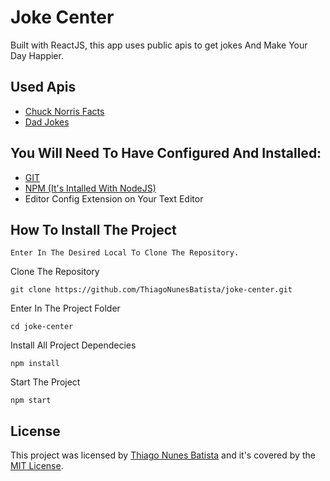 # Joke Center
Built with ReactJS, this app uses public apis to get jokes And Make Your Day Happier.

## Used Apis
- [Chuck Norris Facts](https://api.chucknorris.io/)
- [Dad Jokes](https://icanhazdadjoke.com/api)

## You Will Need To Have Configured And Installed:
- [GIT](https://git-scm.com/)
- [NPM (It's Intalled With NodeJS)](https://nodejs.org/)
- Editor Config Extension on Your Text Editor

## How To Install The Project
```
Enter In The Desired Local To Clone The Repository.
```
Clone The Repository
```
git clone https://github.com/ThiagoNunesBatista/joke-center.git
```
Enter In The Project Folder
```
cd joke-center
```
Install All Project Dependecies
```
npm install
```
Start The Project
```
npm start
```

## License
This project was licensed by [Thiago Nunes Batista](https://github.com/ThiagoNunesBatista) and it's covered by the [MIT License](https://github.com/ThiagoNunesBatista/joke-center/blob/master/LICENSE).
